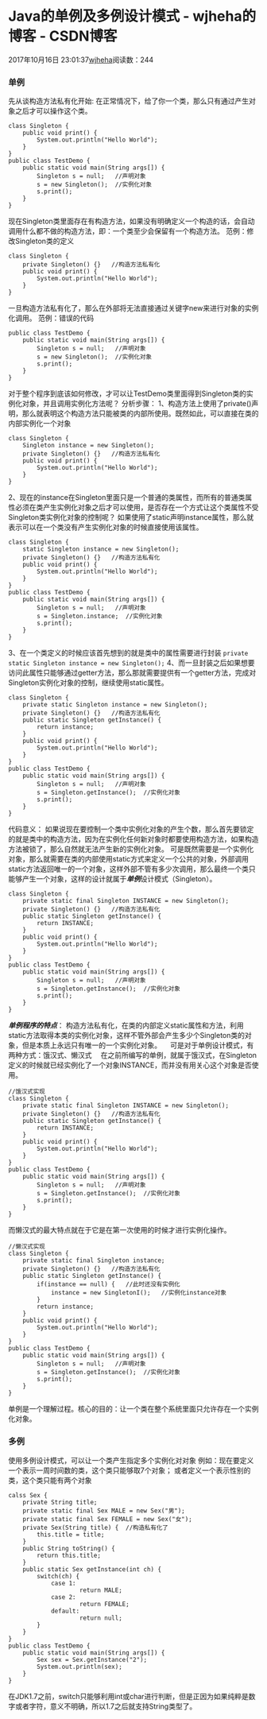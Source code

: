 # Java的单例及多例设计模式 - wjheha的博客 - CSDN博客
2017年10月16日 23:01:37[wjheha](https://me.csdn.net/wjheha)阅读数：244
### 单例
先从谈构造方法私有化开始: 
在正常情况下，给了你一个类，那么只有通过产生对象之后才可以操作这个类。
```
class Singleton {
    public void print() {
        System.out.println("Hello World");
    }
}
public class TestDemo {
    public static void main(String args[]) {
        Singleton s = null;   //声明对象
        s = new Singleton();  //实例化对象
        s.print();
    }
}
```
现在Singleton类里面存在有构造方法，如果没有明确定义一个构造的话，会自动调用什么都不做的构造方法，即：一个类至少会保留有一个构造方法。 
范例：修改Singleton类的定义
```
class Singleton {
    private Singleton() {}   //构造方法私有化
    public void print() {
        System.out.println("Hello World");
    }
}
```
一旦构造方法私有化了，那么在外部将无法直接通过关键字new来进行对象的实例化调用。 
范例：错误的代码
```
public class TestDemo {
    public static void main(String args[]) {
        Singleton s = null;   //声明对象
        s = new Singleton();  //实例化对象
        s.print();
    }
}
```
对于整个程序到底该如何修改，才可以让TestDemo类里面得到Singleton类的实例化对象，并且调用实例化方法呢？ 
分析步骤： 
1、构造方法上使用了private()声明，那么就表明这个构造方法只能被类的内部所使用。既然如此，可以直接在类的内部实例化一个对象
```
class Singleton {
    Singleton instance = new Singleton();
    private Singleton() {}   //构造方法私有化
    public void print() {
        System.out.println("Hello World");
    }
}
```
2、现在的instance在Singleton里面只是一个普通的类属性，而所有的普通类属性必须在类产生实例化对象之后才可以使用，是否存在一个方式让这个类属性不受Singleton类实例化对象的控制呢？ 
如果使用了static声明instance属性，那么就表示可以在一个类没有产生实例化对象的时候直接使用该属性。
```
class Singleton {
    static Singleton instance = new Singleton();
    private Singleton() {}   //构造方法私有化
    public void print() {
        System.out.println("Hello World");
    }
}
public class TestDemo {
    public static void main(String args[]) {
        Singleton s = null;   //声明对象
        s = Singleton.instance;  //实例化对象
        s.print();
    }
}
```
3、在一个类定义的时候应该首先想到的就是类中的属性需要进行封装
`private static Singleton instance = new Singleton();`
4、而一旦封装之后如果想要访问此属性只能够通过getter方法，那么那就需要提供有一个getter方法，完成对Singleton实例化对象的控制，继续使用static属性。
```
class Singleton {
    private static Singleton instance = new Singleton();
    private Singleton() {}   //构造方法私有化
    public static Singleton getInstance() {
        return instance;
    }
    public void print() {
        System.out.println("Hello World");
    }
}
public class TestDemo {
    public static void main(String args[]) {
        Singleton s = null;   //声明对象
        s = Singleton.getInstance();  //实例化对象
        s.print();
    }
}
```
代码意义： 
如果说现在要控制一个类中实例化对象的产生个数，那么首先要锁定的就是类中的构造方法，因为在实例化任何新对象时都要使用构造方法，如果构造方法被锁了，那么自然就无法产生新的实例化对象。 
可是既然需要是一个实例化对象，那么就需要在类的内部使用static方式来定义一个公共的对象，外部调用static方法返回唯一的一个对象，这样外部不管有多少次调用，那么最终一个类只能够产生一个对象，这样的设计就属于***单例***设计模式（Singleton）。
```
class Singleton {
    private static final Singleton INSTANCE = new Singleton();
    private Singleton() {}   //构造方法私有化
    public static Singleton getInstance() {
        return INSTANCE;
    }
    public void print() {
        System.out.println("Hello World");
    }
}
public class TestDemo {
    public static void main(String args[]) {
        Singleton s = null;   //声明对象
        s = Singleton.getInstance();  //实例化对象
        s.print();
    }
}
```
***单例程序的特点***： 
构造方法私有化，在类的内部定义static属性和方法，利用static方法取得本类的实例化对象，这样不管外部会产生多少个Singleton类的对象，但是本质上永远只有唯一的一个实例化对象。 
  可是对于单例设计模式，有两种方式：饿汉式、懒汉式 
  在之前所编写的单例，就属于饿汉式，在Singleton定义的时候就已经实例化了一个对象INSTANCE，而并没有用关心这个对象是否使用。
```
//饿汉式实现
class Singleton {
    private static final Singleton INSTANCE = new Singleton();
    private Singleton() {}   //构造方法私有化
    public static Singleton getInstance() {
        return INSTANCE;
    }
    public void print() {
        System.out.println("Hello World");
    }
}
public class TestDemo {
    public static void main(String args[]) {
        Singleton s = null;   //声明对象
        s = Singleton.getInstance();  //实例化对象
        s.print();
    }
}
```
而懒汉式的最大特点就在于它是在第一次使用的时候才进行实例化操作。
```
//懒汉式实现
class Singleton {
    private static final Singleton instance;
    private Singleton() {}   //构造方法私有化
    public static Singleton getInstance() {
        if(instance == null) {   //此时还没有实例化
            instance = new SingletonI();   //实例化instance对象
        }
        return instance;
    }
    public void print() {
        System.out.println("Hello World");
    }
}
public class TestDemo {
    public static void main(String args[]) {
        Singleton s = null;   //声明对象
        s = Singleton.getInstance();  //实例化对象
        s.print();
    }
}
```
单例是一个理解过程。核心的目的：让一个类在整个系统里面只允许存在一个实例化对象。
### 多例
使用多例设计模式，可以让一个类产生指定多个实例化对对象 
例如：现在要定义一个表示一周时间数的类，这个类只能够取7个对象； 
或者定义一个表示性别的类，这个类只能有两个对象
```
calss Sex {
    private String title;
    private static final Sex MALE = new Sex("男");
    private static final Sex FEMALE = new Sex("女");
    private Sex(String title) {  //构造私有化了
        this.title = title;
    }
    public String toString() {
        return this.title;
    }
    public static Sex getInstance(int ch) {
        switch(ch) {
            case 1:
                    return MALE;
            case 2:
                    return FEMALE;
            default:
                    return null;
        }
    }
}
public class TestDemo {
    public static void main(String args[]) {
        Sex sex = Sex.getInstance("2");
        System.out.println(sex);
    }
}
```
在JDK1.7之前，switch只能够利用int或char进行判断，但是正因为如果纯粹是数字或者字符，意义不明确，所以1.7之后就支持String类型了。
